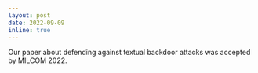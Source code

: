 ```yaml
---
layout: post
date: 2022-09-09
inline: true
---
```


Our paper about defending against textual backdoor attacks was accepted by MILCOM 2022.
